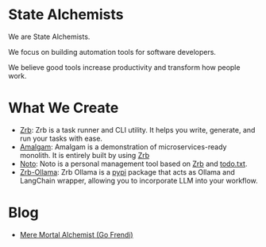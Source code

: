 # State Alchemists

We are State Alchemists.

We focus on building automation tools for software developers.

We believe good tools increase productivity and transform how people work.

# What We Create

- [Zrb](https://github.com/state-alchemists/zrb): Zrb is a task runner and CLI utility. It helps you write, generate, and run your tasks with ease.
- [Amalgam](https://github.com/state-alchemists/amalgam): Amalgam is a demonstration of microservices-ready monolith. It is entirely built by using [Zrb](https://github.com/state-alchemists/zrb)
- [Noto](https://github.com/state-alchemists/noto): Noto is a personal management tool based on [Zrb](https://github.com/state-alchemists/zrb) and [todo.txt](https://github.com/todotxt/todo.txt).
- [Zrb-Ollama](https://github.com/state-alchemists/zrb-ollama): Zrb Ollama is a [pypi](https://pypi.org) package that acts as Ollama and LangChain wrapper, allowing you to incorporate LLM into your workflow.

# Blog

- [Mere Mortal Alchemist (Go Frendi)](gofrendi/README.md)